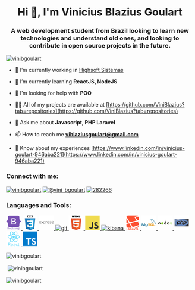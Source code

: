 <h1 align="center">Hi 👋, I'm Vinicius Blazius Goulart</h1>
<h3 align="center">A web development student from Brazil looking to learn new technologies and understand old ones, and looking to contribute in open source projects in the future.</h3>

<p align="left"> <a href="https://github.com/ryo-ma/github-profile-trophy"><img src="https://github-profile-trophy.vercel.app/?username=vinibgoulart" alt="vinibgoulart" /></a> </p>

- 🔭 I’m currently working in [Highsoft Sistemas](https://github.com/HighsoftWeb)

- 🌱 I’m currently learning **ReactJS, NodeJS**

- 🤝 I’m looking for help with **POO**

- 👨‍💻 All of my projects are available at [https://github.com/ViniBlazius?tab=repositories](https://github.com/ViniBlazius?tab=repositories)

- 💬 Ask me about **Javascript, PHP Laravel**

- 📫 How to reach me **viblaziusgoulart@gmail.com**

- 📄 Know about my experiences [https://www.linkedin.com/in/vinicius-goulart-946aba221](https://www.linkedin.com/in/vinicius-goulart-946aba221)

<h3 align="left">Connect with me:</h3>
<p align="left">
<a href="https://dev.to/vinibgoulart" target="blank"><img align="center" src="https://raw.githubusercontent.com/rahuldkjain/github-profile-readme-generator/master/src/images/icons/Social/devto.svg" alt="vinibgoulart" height="30" width="40" /></a>
<a href="https://twitter.com/@vini_bgoulart" target="blank"><img align="center" src="https://raw.githubusercontent.com/rahuldkjain/github-profile-readme-generator/master/src/images/icons/Social/twitter.svg" alt="@vini_bgoulart" height="30" width="40" /></a>
<a href="https://stackoverflow.com/users/282266" target="blank"><img align="center" src="https://raw.githubusercontent.com/rahuldkjain/github-profile-readme-generator/master/src/images/icons/Social/stack-overflow.svg" alt="282266" height="30" width="40" /></a>
</p>

<h3 align="left">Languages and Tools:</h3>
<p align="left"> <a href="https://getbootstrap.com" target="_blank" rel="noreferrer"> <img src="https://raw.githubusercontent.com/devicons/devicon/master/icons/bootstrap/bootstrap-plain-wordmark.svg" alt="bootstrap" width="40" height="40"/> </a> <a href="https://www.w3schools.com/css/" target="_blank" rel="noreferrer"> <img src="https://raw.githubusercontent.com/devicons/devicon/master/icons/css3/css3-original-wordmark.svg" alt="css3" width="40" height="40"/> </a> <a href="https://expressjs.com" target="_blank" rel="noreferrer"> <img src="https://raw.githubusercontent.com/devicons/devicon/master/icons/express/express-original-wordmark.svg" alt="express" width="40" height="40"/> </a> <a href="https://git-scm.com/" target="_blank" rel="noreferrer"> <img src="https://www.vectorlogo.zone/logos/git-scm/git-scm-icon.svg" alt="git" width="40" height="40"/> </a> <a href="https://www.w3.org/html/" target="_blank" rel="noreferrer"> <img src="https://raw.githubusercontent.com/devicons/devicon/master/icons/html5/html5-original-wordmark.svg" alt="html5" width="40" height="40"/> </a> <a href="https://developer.mozilla.org/en-US/docs/Web/JavaScript" target="_blank" rel="noreferrer"> <img src="https://raw.githubusercontent.com/devicons/devicon/master/icons/javascript/javascript-original.svg" alt="javascript" width="40" height="40"/> </a> <a href="https://www.elastic.co/kibana" target="_blank" rel="noreferrer"> <img src="https://www.vectorlogo.zone/logos/elasticco_kibana/elasticco_kibana-icon.svg" alt="kibana" width="40" height="40"/> </a> <a href="https://laravel.com/" target="_blank" rel="noreferrer"> <img src="https://raw.githubusercontent.com/devicons/devicon/master/icons/laravel/laravel-plain-wordmark.svg" alt="laravel" width="40" height="40"/> </a> <a href="https://www.mysql.com/" target="_blank" rel="noreferrer"> <img src="https://raw.githubusercontent.com/devicons/devicon/master/icons/mysql/mysql-original-wordmark.svg" alt="mysql" width="40" height="40"/> </a> <a href="https://nodejs.org" target="_blank" rel="noreferrer"> <img src="https://raw.githubusercontent.com/devicons/devicon/master/icons/nodejs/nodejs-original-wordmark.svg" alt="nodejs" width="40" height="40"/> </a> <a href="https://www.php.net" target="_blank" rel="noreferrer"> <img src="https://raw.githubusercontent.com/devicons/devicon/master/icons/php/php-original.svg" alt="php" width="40" height="40"/> </a> <a href="https://reactjs.org/" target="_blank" rel="noreferrer"> <img src="https://raw.githubusercontent.com/devicons/devicon/master/icons/react/react-original-wordmark.svg" alt="react" width="40" height="40"/> </a> <a href="https://www.typescriptlang.org/" target="_blank" rel="noreferrer"> <img src="https://raw.githubusercontent.com/devicons/devicon/master/icons/typescript/typescript-original.svg" alt="typescript" width="40" height="40"/> </a> </p>

<p><img align="center" src="https://github-readme-stats.vercel.app/api/top-langs?username=vinibgoulart&show_icons=true&locale=en&layout=compact" alt="vinibgoulart" /></p>

<p>&nbsp;<img align="center" src="https://github-readme-stats.vercel.app/api?username=vinibgoulart&show_icons=true&locale=en" alt="vinibgoulart" /></p>

<p><img align="center" src="https://github-readme-streak-stats.herokuapp.com/?user=vinibgoulart&" alt="vinibgoulart" /></p>
